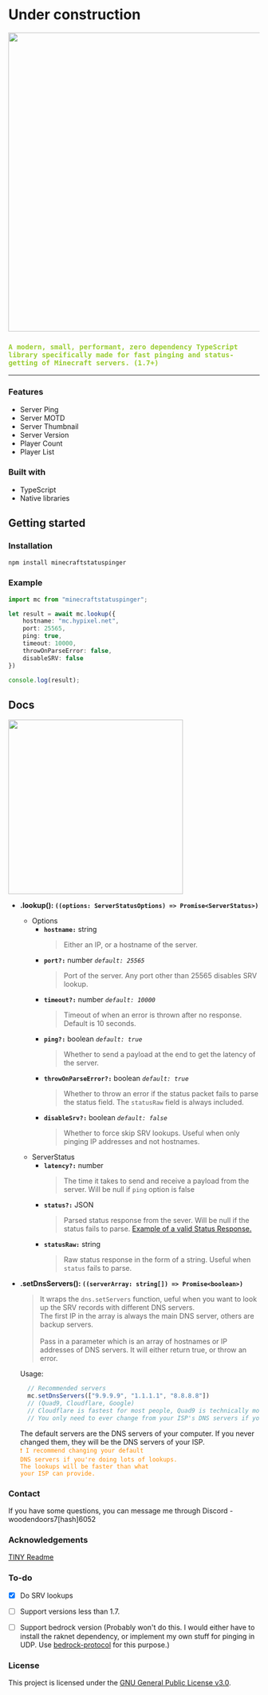 # Under construction

<div align="center">
  <img src="https://github.com/woodendoors7/MinecraftStatusPinger/blob/dev/assets/mcblock.png"  width="600" border="0px"/>
</div>

<h3><code style="color : yellowgreen">A modern, small, performant, zero dependency TypeScript library specifically made for fast pinging and status-getting of Minecraft servers. (1.7+)</code></h3>
<hr>


### Features

- Server Ping
- Server MOTD
- Server Thumbnail
- Server Version
- Player Count
- Player List


### Built with

- TypeScript
- Native libraries

## Getting started


### Installation

```bat
npm install minecraftstatuspinger
```

### Example
```typescript
import mc from "minecraftstatuspinger";

let result = await mc.lookup({
    hostname: "mc.hypixel.net",
    port: 25565,
    ping: true,
    timeout: 10000,
    throwOnParseError: false,
    disableSRV: false
})

console.log(result);
```


## Docs

<img src="https://github.com/woodendoors7/MinecraftStatusPinger/blob/dev/assets/pleasestar.png" width="350">

* <b>.lookup(): `((options: ServerStatusOptions) => Promise<ServerStatus>)`</b>
  * Options
    * <b>`hostname:`</b> string
      > Either an IP, or a hostname of the server.
    * <b>`port?:`</b> number <i> `default: 25565`</i>
      > Port of the server. Any port other than 25565 disables SRV lookup.
    * <b>`timeout?:`</b> number <i>`default: 10000`</i>
      > Timeout of when an error is thrown after no response. Default is 10 seconds.
    * <b>`ping?:`</b> boolean <i>`default: true`</i>
      > Whether to send a payload at the end to get the latency of the server. 
    * <b>`throwOnParseError?:`</b> boolean <i>`default: true`</i>
      > Whether to throw an error if the status packet fails to parse the status field. The `statusRaw` field is always    included.
    * <b>`disableSrv?:`</b> boolean <i>`default: false`</i>
      > Whether to force skip SRV lookups. Useful when only pinging IP addresses and not hostnames.
  * ServerStatus
    * <b>`latency?:`</b> number
      > The time it takes to send and receive a payload from the server. Will be null if `ping` option is false
    * <b>`status?:`</b> JSON
      > Parsed status response from the sever. Will be null if the status fails to parse. <a href="https://wiki.vg/Server_List_Ping">Example of a valid Status Response.</a>
    * <b>`statusRaw:`</b> string
      > Raw status response in the form of a string. Useful when `status` fails to parse.

* <b>.setDnsServers(): `((serverArray: string[]) => Promise<boolean>)`</b>
  > It wraps the `dns.setServers` function, ueful when you want to look up the SRV records with different DNS servers. <br>
    The first IP in the array is always the main DNS server, others are backup servers. <br><br>
    Pass in a parameter which is an array of hostnames or IP addresses of DNS servers. It will either return true, or throw an error. 
  
  
  Usage:
  ```js
    // Recommended servers
    mc.setDnsServers(["9.9.9.9", "1.1.1.1", "8.8.8.8"])
    // (Quad9, Cloudflare, Google)
    // Cloudflare is fastest for most people, Quad9 is technically most private. Change order to fit your priorities.
    // You only need to ever change from your ISP's DNS servers if you do tons of lookups.
  ```
  The default servers are the DNS servers of your computer. If you never changed them, they will be the DNS servers of your ISP.<br>
  <code style="color : darkorange">❗ I recommend changing your default DNS servers if you're doing lots of lookups.</code><br>
  <code style="color : darkorange">The lookups will be faster than what your ISP can provide.</code>




### Contact

If you have some questions, you can message me through Discord - woodendoors7[hash]6052 

### Acknowledgements

[TINY Readme](https://gist.github.com/noperator/4eba8fae61a23dc6cb1fa8fbb9122d45)


### To-do

- [x] Do SRV lookups
- [ ] Support versions less than 1.7.
- [ ] Support bedrock version (Probably won't do this. I would either have to install the raknet dependency, or implement my own stuff for pinging in UDP. Use [bedrock-protocol](https://github.com/PrismarineJS/bedrock-protocol) for this purpose.)


### License

This project is licensed under the [GNU General Public License v3.0](LICENSE).
